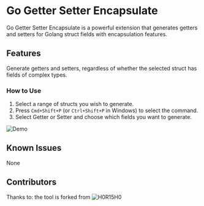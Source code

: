 # Go Getter Setter Encapsulate

Go Getter Setter Encapsulate is a powerful extension that generates getters and setters for Golang struct fields with encapsulation features.

## Features

Generate getters and setters, regardless of whether the selected struct has fields of complex types.

### How to Use

1. Select a range of structs you wish to generate.
2. Press `Cmd+Shift+P` (or `Ctrl+Shift+P` in Windows) to select the command.
3. Select Getter or Setter and choose which fields you want to generate.

![Demo](https://github.com/imampri100/go-getter-setter-encapsulate/blob/main/images/go-getter-setter-encapsulate.gif?raw=true)

## Known Issues

None

## Contributors

Thanks to: 
the tool is forked from ![H0R15H0](https://github.com/H0R15H0/go-getter-setter)